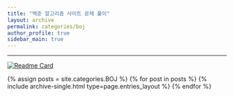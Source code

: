 ```yaml
---
title: "백준 알고리즘 사이트 문제 풀이"
layout: archive
permalink: categories/boj
author_profile: true
sidebar_main: true
---
```


***

[![Readme Card](https://github-readme-stats.vercel.app/api/pin/?username=root-devvoo&repo=Algorithm&theme=tokyonight)](https://github.com/root-devvoo/Algorithm)

{% assign posts = site.categories.BOJ %}
{% for post in posts %} {% include archive-single.html type=page.entries_layout %} {% endfor %}